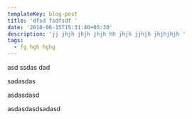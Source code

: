 ```yaml
---
templateKey: blog-post
title: 'dfsd fsdfsdf '
date: '2018-06-15T15:31:40+05:30'
description: 'jj jhjh jhjh jhjh hh jhjh jjhjh jhjhjhjh '
tags:
  - fg hgh hghg
---
```

asd ssdas dad



sadasdas





asdasdasd



asdasdasdsadasd
